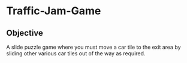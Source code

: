 # Traffic-Jam-Game
## Objective
A slide puzzle game where you must move a car tile to the exit area by sliding other various car tiles out of the way as required.

